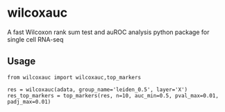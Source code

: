 # wilcoxauc
A fast Wilcoxon rank sum test and auROC analysis python package for single cell RNA-seq

## Usage
```
from wilcoxauc import wilcoxauc,top_markers

res = wilcoxauc(adata, group_name='leiden_0.5', layer='X')
res_top_markers = top_markers(res, n=10, auc_min=0.5, pval_max=0.01, padj_max=0.01)

```
